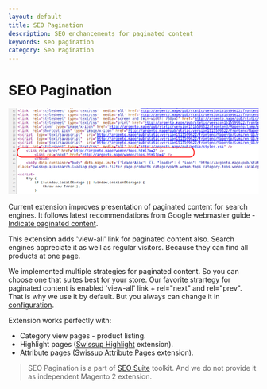 ```yaml
---
layout: default
title: SEO Pagination
description: SEO enchancements for paginated content
keywords: seo pagination
category: Seo Pagination
---
```


# SEO Pagination

![Rel="next" and rel="prev"](/images/m2/seo-pager/example.png)

Current extension improves presentation of paginated content for search engines. It follows latest recommendations from Google webmaster guide - [Indicate paginated content](https://support.google.com/webmasters/answer/1663744).

This extension adds 'view-all' link for paginated content also. Search engines appreciate it as well as regular visitors. Because they can find all products at one page.

We implemented multiple strategies for paginated content. So you can choose one that suites best for your store. Our favorite strartegy for paginated content is enabled 'view-all' link + rel="next" and rel="prev". That is why we use it by default. But you always can change it in [configuration](configuration/).

Extension works perfectly with:

 -  Category view pages - product listing.
 -  Highlight pages ([Swissup Highlight](https://swissuplabs.com/custom-product-list-extension-for-magento-2.html) extension).
 -  Attribute pages ([Swissup Attribute Pages](https://swissuplabs.com/attributes-and-brands-pages-for-magento-2.html) extension).

> SEO Pagination is a part of [SEO Suite](../seo-suite/) toolkit. And we do not provide it as independent Magento 2 extension.
